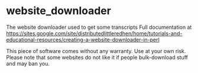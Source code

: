 # website_downloader
The website downloader used to get some transcripts
Full documentation at https://sites.google.com/site/distributedlittleredhen/home/tutorials-and-educational-resources/creating-a-website-downloader-in-perl

This piece of software comes without any warranty. Use at your own risk. Please note that some websites do not like it if people bulk-download stuff and may ban you.
